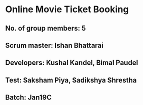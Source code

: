 # Online Movie Ticket Booking
## No. of group members: 5
## Scrum master: Ishan Bhattarai
## Developers: Kushal Kandel, Bimal Paudel
## Test: Saksham Piya, Sadikshya Shrestha

## Batch: Jan19C






